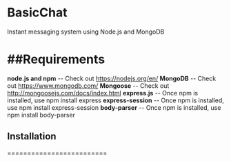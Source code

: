 # BasicChat
Instant messaging system using Node.js and MongoDB

##Requirements
========================
**node.js and npm** -- Check out https://nodejs.org/en/
**MongoDB** -- Check out https://www.mongodb.com/
**Mongoose** -- Check out http://mongoosejs.com/docs/index.html
**express.js** -- Once npm is installed, use
    npm install express
**express-session** -- Once npm is installed, use
    npm install express-session
**body-parser** -- Once npm is installed, use
    npm install body-parser
    

## Installation
=========================
